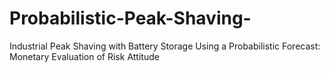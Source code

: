 # Probabilistic-Peak-Shaving-
Industrial Peak Shaving with Battery Storage Using a Probabilistic Forecast: Monetary Evaluation of Risk Attitude

